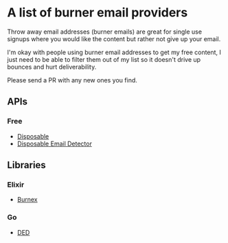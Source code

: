 # A list of burner email providers

Throw away email addresses (burner emails) are great for single use signups where you would like the content but rather not give up your email.

I'm okay with people using burner email addresses to get my free content, I just need to be able to filter them out of my list so it doesn't drive up bounces and hurt deliverability. 

Please send a PR with any new ones you find. 

## APIs

### Free

* [Disposable](https://github.com/0x19/disposable)
* [Disposable Email Detector](https://www.disposable-email-detector.com)

## Libraries

### Elixir

* [Burnex](https://github.com/Betree/burnex)

### Go

* [DED](https://github.com/namreg/ded)

